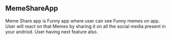 ## MemeShareApp
 Meme Share app is Funny app where user can see Funny memes on app.
 User will react on that Memes by sharing it on all the social media present in your andriod. 
 User having next feature also.

